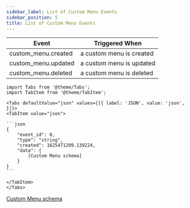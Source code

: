 ```yaml
---
sidebar_label: List of Custom Menu Events
sidebar_position: 5
title: List of Custom Menu Events
---
```


| Event               | Triggered When           |
|---------------------|--------------------------|
| custom_menu.created | a custom menu is created |
| custom_menu.updated | a custom menu is updated |
| custom_menu.deleted | a custom menu is deleted |

````mdx-code-block
import Tabs from '@theme/Tabs';
import TabItem from '@theme/TabItem';

<Tabs defaultValue="json" values={[{ label: 'JSON', value: 'json', }]}>
<TabItem value="json">

```json
{
    "event_id": 0,
    "type": "string",
    "created": 1625471209.139224,
    "data": {
        [Custom Menu schema]
    }
}
```

</TabItem>
</Tabs>
````

[Custom Menu schema](/docs/apireference/v2/schemas/custom_menu)